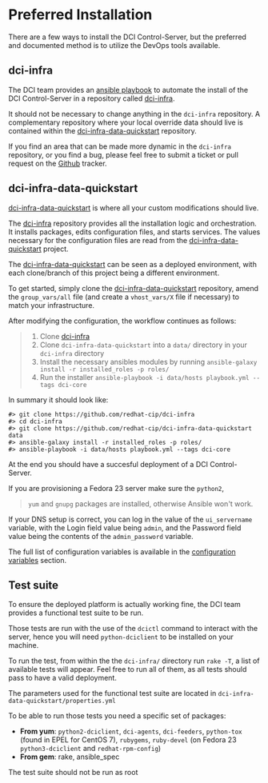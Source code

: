 # Preferred Installation

There are a few ways to install the DCI Control-Server, but the preferred and documented method is to utilize the DevOps tools available.

## dci-infra

The DCI team provides an [ansible playbook](https://www.ansible.com) to automate the install of the DCI Control-Server in a repository called [dci-infra](https://github.com/redhat-cip/dci-infra).

It should not be necessary to change anything in the `dci-infra` repository. A complementary repository where your local override data should live is contained within the [dci-infra-data-quickstart](https://github.com/redhat-cip/dci-infra-data-quickstart) repository.

If you find an area that can be made more dynamic in the `dci-infra` repository, or you find a bug, please feel free to submit a ticket or pull request on the [Github](https://github.com/redhat-cip/dci-infra/issues) tracker.

## dci-infra-data-quickstart

[dci-infra-data-quickstart](https://github.com/redhat-cip/dci-infra-data-quickstart) is where all your custom modifications should live.

The [dci-infra](https://github.com/redhat-cip/dci-infra) repository provides all the installation logic and orchestration. It installs packages, edits configuration files, and starts services. The values necessary for the configuration files are read from the [dci-infra-data-quickstart](https://github.com/redhat-cip/dci-infra-data-quickstart) project.

The [dci-infra-data-quickstart](https://github.com/redhat-cip/dci-infra-data-quickstart) can be seen as a deployed environment, with each clone/branch of this project being a different environment.

To get started, simply clone the [dci-infra-data-quickstart](https://github.com/redhat-cip/dci-infra-data-quickstart) repository, amend the `group_vars/all` file (and create a `vhost_vars/X` file if necessary) to match your infrastructure.

After modifying the configuration, the workflow continues as follows:

> 1.  Clone [dci-infra](https://github.com/redhat-cip/dci-infra)
> 2.  Clone `dci-infra-data-quickstart` into a `data/` directory in your `dci-infra` directory
> 3.  Install the necessary ansibles modules by running `ansible-galaxy install -r installed_roles -p roles/`
> 4.  Run the installer `ansible-playbook -i data/hosts playbook.yml --tags dci-core`

In summary it should look like:

``` sourceCode
#> git clone https://github.com/redhat-cip/dci-infra
#> cd dci-infra
#> git clone https://github.com/redhat-cip/dci-infra-data-quickstart data
#> ansible-galaxy install -r installed_roles -p roles/
#> ansible-playbook -i data/hosts playbook.yml --tags dci-core
```

At the end you should have a succesful deployment of a DCI Control-Server.

If you are provisioning a Fedora 23 server make sure the `python2`,

> `yum` and `gnupg` packages are installed, otherwise Ansible won't work.

If your DNS setup is correct, you can log in the value of the `ui_servername` variable, with the Login field value being `admin`, and the Password field value being the contents of the `admin_password` variable.

The full list of configuration variables is available in the [configuration variables](http://docs.distributed-ci.io/installation/configuration-variables.html) section.

## Test suite

To ensure the deployed platform is actually working fine, the DCI team provides a functional test suite to be run.

Those tests are run with the use of the `dcictl` command to interact with the server, hence you will need `python-dciclient` to be installed on your machine.

To run the test, from within the the `dci-infra/` directory run `rake -T`, a list of available tests will appear. Feel free to run all of them, as all tests should pass to have a valid deployment.

The parameters used for the functional test suite are located in `dci-infra-data-quickstart/properties.yml`

To be able to run those tests you need a specific set of packages:

 * **From yum**: `python2-dciclient`, `dci-agents`, `dci-feeders`, `python-tox` (found in EPEL for CentOS 7), `rubygems`, `ruby-devel` (on Fedora 23 `python3-dciclient` and `redhat-rpm-config`)
 * **From gem**: rake, ansible\_spec

The test suite should not be run as root
